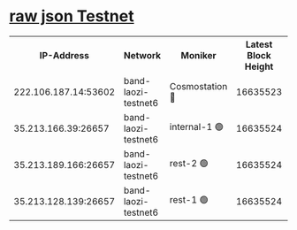 
[raw json Testnet](https://rpc-check.bandt.stavr.tech/bandt/rpcbandt_result.json)
=

<table><tr><th>IP-Address</th><th>Network</th><th>Moniker</th><th>Latest Block Height</th><th>Earliest Block Height</th><th>Catching Up</th><th>Tx Index</th><th>Voting Power</th><th>Scan Time</th></tr><tr><td>222.106.187.14:53602</td><td>band-laozi-testnet6</td><td>Cosmostation 🔴</td><td>16635523</td><td>15423001</td><td>False</td><td>on</td><td>2203686</td><td>2024-03-10T01:51:27.146869209UTC</td></tr><tr><td>35.213.166.39:26657</td><td>band-laozi-testnet6</td><td>internal-1 🟢</td><td>16635524</td><td>16535524</td><td>False</td><td>on</td><td>0</td><td>2024-03-10T01:51:28.068350855UTC</td></tr><tr><td>35.213.189.166:26657</td><td>band-laozi-testnet6</td><td>rest-2 🟢</td><td>16635524</td><td>16535524</td><td>False</td><td>on</td><td>0</td><td>2024-03-10T01:51:29.053292377UTC</td></tr><tr><td>35.213.128.139:26657</td><td>band-laozi-testnet6</td><td>rest-1 🟢</td><td>16635524</td><td>16535524</td><td>False</td><td>on</td><td>0</td><td>2024-03-10T01:51:29.953739123UTC</td></tr></table>
